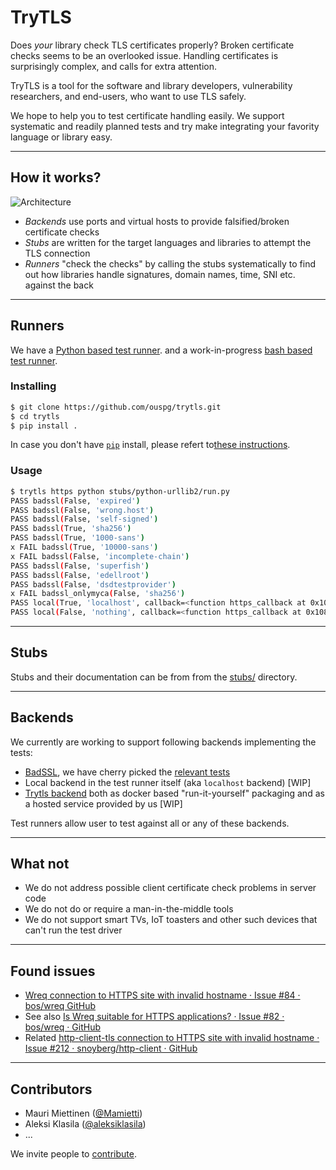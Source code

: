 # TryTLS

Does ​*your*​ library check TLS certificates properly?
Broken certificate checks seems to be an overlooked issue.
Handling certificates is surprisingly complex, and calls for extra attention.

TryTLS is a tool for the software and library developers, vulnerability
researchers, and end-users, who want to use TLS safely.

We hope to help you to test certificate handling easily. We support
systematic and readily planned tests and try make integrating your
favority language or library easy.

---

## How it works?

![Architecture](https://raw.githubusercontent.com/ouspg/trytls/master/doc/architecture-scaled.jpg)

 * *Backends* use ports and virtual hosts to provide falsified/broken certificate checks
 * *Stubs* are written for the target languages and libraries to attempt the TLS connection
 * *Runners* "check the checks" by calling the stubs systematically to find out
 how libraries handle signatures, domain names, time, SNI etc. against the back

---

## Runners

We have a [Python based test runner](showrunner/). and a work-in-progress
[bash based test runner](runners/bashtls/data/shared/simplerunner).

### Installing

```sh
$ git clone https://github.com/ouspg/trytls.git
$ cd trytls
$ pip install .
```

In case you don't have [`pip`](https://pip.pypa.io/) install, please refert to[these instructions](http://docs.python-guide.org/en/latest/starting/installation/).

### Usage

```sh
$ trytls https python stubs/python-urllib2/run.py
PASS badssl(False, 'expired')
PASS badssl(False, 'wrong.host')
PASS badssl(False, 'self-signed')
PASS badssl(True, 'sha256')
PASS badssl(True, '1000-sans')
x FAIL badssl(True, '10000-sans')
x FAIL badssl(False, 'incomplete-chain')
PASS badssl(False, 'superfish')
PASS badssl(False, 'edellroot')
PASS badssl(False, 'dsdtestprovider')
x FAIL badssl_onlymyca(False, 'sha256')
PASS local(True, 'localhost', callback=<function https_callback at 0x108efe050>)
PASS local(False, 'nothing', callback=<function https_callback at 0x108efe050>)
```

---

## Stubs

Stubs and their documentation can be from from the [stubs/](stubs/) directory.

---

## Backends

We currently are working to support following backends implementing the tests:

 * [BadSSL](https://badssl.com), we have cherry picked the [relevant tests](backends/badssl/README.md)
 * Local backend in the test runner itself (aka `localhost` backend) [WIP]
 * [Trytls backend](backends/trytls) both as docker based "run-it-yourself" packaging and as a
 hosted service provided by us [WIP]

Test runners allow user to test against all or any of these backends.

---

## What not

 * We do not address possible client certificate check problems in server code
 * We do not do or require a man-in-the-middle tools
 * We do not support smart TVs, IoT toasters and other such devices that can't run the test driver

---

## Found issues

  * [Wreq connection to HTTPS site with invalid hostname · Issue #84 · bos/wreq GitHub](https://github.com/bos/wreq/issues/84)
   * See also [Is Wreq suitable for HTTPS applications? · Issue #82 · bos/wreq · GitHub](https://github.com/bos/wreq/issues/82)
   * Related [http-client-tls connection to HTTPS site with invalid hostname · Issue #212 · snoyberg/http-client · GitHub](https://github.com/snoyberg/http-client/issues/212)

---

## Contributors

 * Mauri Miettinen ([@Mamietti](https://github.com/Mamietti))
 * Aleksi Klasila ([@aleksiklasila](https://github.com/aleksiklasila))
 * ...

We invite people to [contribute](CONTRIBUTING.md).
